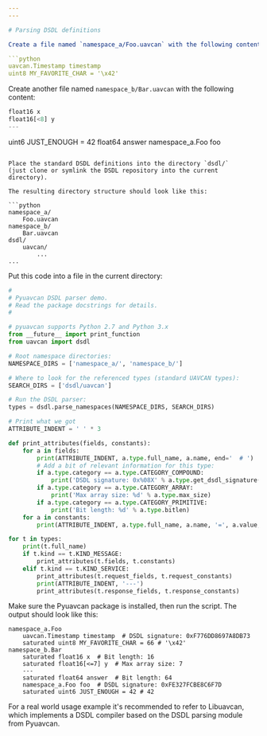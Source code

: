 ```yaml
---
---

# Parsing DSDL definitions

Create a file named `namespace_a/Foo.uavcan` with the following content:

```python
uavcan.Timestamp timestamp
uint8 MY_FAVORITE_CHAR = '\x42'
```

Create another file named `namespace_b/Bar.uavcan` with the following content:

```python
float16 x
float16[<8] y
---
```

uint6 JUST_ENOUGH = 42
float64 answer
namespace_a.Foo foo
```

Place the standard DSDL definitions into the directory `dsdl/`
(just clone or symlink the DSDL repository into the current directory).

The resulting directory structure should look like this:

```python
namespace_a/
    Foo.uavcan
namespace_b/
    Bar.uavcan
dsdl/
    uavcan/
        ...
...
```

Put this code into a file in the current directory:

```python
#
# Pyuavcan DSDL parser demo.
# Read the package docstrings for details.
#

# pyuavcan supports Python 2.7 and Python 3.x
from __future__ import print_function
from uavcan import dsdl

# Root namespace directories:
NAMESPACE_DIRS = ['namespace_a/', 'namespace_b/']

# Where to look for the referenced types (standard UAVCAN types):
SEARCH_DIRS = ['dsdl/uavcan']

# Run the DSDL parser:
types = dsdl.parse_namespaces(NAMESPACE_DIRS, SEARCH_DIRS)

# Print what we got
ATTRIBUTE_INDENT = ' ' * 3

def print_attributes(fields, constants):
    for a in fields:
        print(ATTRIBUTE_INDENT, a.type.full_name, a.name, end='  # ')
        # Add a bit of relevant information for this type:
        if a.type.category == a.type.CATEGORY_COMPOUND:
            print('DSDL signature: 0x%08X' % a.type.get_dsdl_signature())
        if a.type.category == a.type.CATEGORY_ARRAY:
            print('Max array size: %d' % a.type.max_size)
        if a.type.category == a.type.CATEGORY_PRIMITIVE:
            print('Bit length: %d' % a.type.bitlen)
    for a in constants:
        print(ATTRIBUTE_INDENT, a.type.full_name, a.name, '=', a.value, '#', a.init_expression)

for t in types:
    print(t.full_name)
    if t.kind == t.KIND_MESSAGE:
        print_attributes(t.fields, t.constants)
    elif t.kind == t.KIND_SERVICE:
        print_attributes(t.request_fields, t.request_constants)
        print(ATTRIBUTE_INDENT, '---')
        print_attributes(t.response_fields, t.response_constants)
```

Make sure the Pyuavcan package is installed, then run the script.
The output should look like this:

```
namespace_a.Foo
    uavcan.Timestamp timestamp  # DSDL signature: 0xF776DD8697A8DB73
    saturated uint8 MY_FAVORITE_CHAR = 66 # '\x42'
namespace_b.Bar
    saturated float16 x  # Bit length: 16
    saturated float16[<=7] y  # Max array size: 7
    ---
    saturated float64 answer  # Bit length: 64
    namespace_a.Foo foo  # DSDL signature: 0xFE327FCBE8C6F7D
    saturated uint6 JUST_ENOUGH = 42 # 42
```

For a real world usage example it's recommended to refer to Libuavcan,
which implements a DSDL compiler based on the DSDL parsing module from Pyuavcan.
